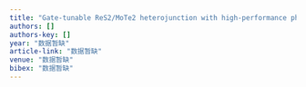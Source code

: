 ```yaml
---
title: "Gate-tunable ReS2/MoTe2 heterojunction with high-performance photodetection"
authors: []
authors-key: []
year: "数据暂缺"
article-link: "数据暂缺"
venue: "数据暂缺"
bibex: "数据暂缺"
---
```

